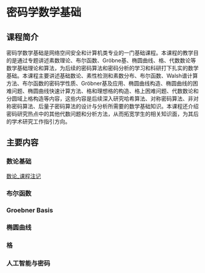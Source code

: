 
<h1> 密码学数学基础 </h1>

## 课程简介
密码学数学基础是网络空间安全和计算机类专业的一门基础课程。本课程的教学目的是通过专题讲述素数理论、布尔函数、Gröbne基、椭圆曲线、格、代数数论等数学基础理论和算法，为后续的密码算法和密码分析的学习和科研打下扎实的数学基础。本课程主要讲述基础数论、素性检测和素数分布、布尔函数、Walsh谱计算方法、布尔函数的密码学性质、Gröbner基及应用、椭圆曲线构造、椭圆曲线的困难问题、椭圆曲线快速计算方法、格和理想格的构造、格上困难问题、代数数论和分圆域上格构造等内容，这些内容是后续深入研究哈希算法、对称密码算法、非对称密码算法、后量子密码算法的设计与分析所需要的数学基础知识。本课程还介绍密码研究热点中的其他代数问题和分析方法，从而拓宽学生的相关知识面，为其后的学术研究工作指引方向。

## 主要内容

### 数论基础

[数论_课程注记](https://github.com/huangzhengsjtu/huangzhengsjtu.github.io/blob/master/files/lnmc_numbers.pdf)

### 布尔函数

### Groebner Basis

### 椭圆曲线

### 格

### 人工智能与密码
